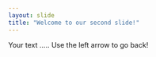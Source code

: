 ```yaml
---
layout: slide
title: "Welcome to our second slide!"
---
```

Your text .....
Use the left arrow to go back!
